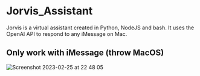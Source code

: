 # Jorvis_Assistant
Jorvis is a virtual assistant created in Python, NodeJS and bash. It uses the OpenAI API to respond to any iMessage on Mac.
## Only work with iMessage (throw MacOS)

![Screenshot 2023-02-25 at 22 48 05](https://user-images.githubusercontent.com/55356071/221381090-161b7610-cbc5-438a-8f6a-6c41b21ee8be.png)
